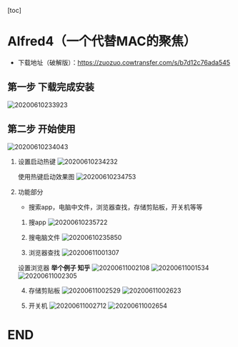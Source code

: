 [toc]
# Alfred4（一个代替MAC的聚焦）

- 下载地址（破解版）：https://zuozuo.cowtransfer.com/s/b7d12c76ada545

## 第一步 下载完成安装



![20200610233923](https://hzy-1301560453.cos.ap-shanghai.myqcloud.com/2020/pictures/20200610233923.png)

## 第二步 开始使用

![20200610234043](https://hzy-1301560453.cos.ap-shanghai.myqcloud.com/2020/pictures/20200610234043.png)

1. 设置启动热键
   ![20200610234232](https://hzy-1301560453.cos.ap-shanghai.myqcloud.com/2020/pictures/20200610234232.png)

    使用热键启动效果图
    ![20200610234753](https://hzy-1301560453.cos.ap-shanghai.myqcloud.com/2020/pictures/20200610234753.png)

2. 功能部分

    - 搜索app，电脑中文件，浏览器查找，存储剪贴板，开关机等等
    
    1. 搜app
    ![20200610235722](https://hzy-1301560453.cos.ap-shanghai.myqcloud.com/2020/pictures/20200610235722.png)

    2. 搜电脑文件
   ![20200610235850](https://hzy-1301560453.cos.ap-shanghai.myqcloud.com/2020/pictures/20200610235850.png)

    3. 浏览器查找
    ![20200611001307](https://hzy-1301560453.cos.ap-shanghai.myqcloud.com/2020/pictures/20200611001307.png)

    设置浏览器
    **举个例子 知乎**
    ![20200611002108](https://hzy-1301560453.cos.ap-shanghai.myqcloud.com/2020/pictures/20200611002108.png)
    ![20200611001534](https://hzy-1301560453.cos.ap-shanghai.myqcloud.com/2020/pictures/20200611001534.png)
    ![20200611002305](https://hzy-1301560453.cos.ap-shanghai.myqcloud.com/2020/pictures/20200611002305.png)

    4. 存储剪贴板
    ![20200611002529](https://hzy-1301560453.cos.ap-shanghai.myqcloud.com/2020/pictures/20200611002529.png)
    ![20200611002623](https://hzy-1301560453.cos.ap-shanghai.myqcloud.com/2020/pictures/20200611002623.png)

    5. 开关机
    ![20200611002712](https://hzy-1301560453.cos.ap-shanghai.myqcloud.com/2020/pictures/20200611002712.png)
    ![20200611002654](https://hzy-1301560453.cos.ap-shanghai.myqcloud.com/2020/pictures/20200611002654.png)

# END